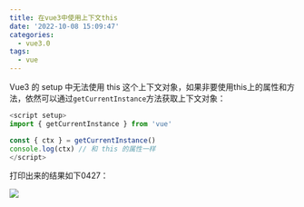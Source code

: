 ```yaml
---
title: 在vue3中使用上下文this
date: '2022-10-08 15:09:47'
categories:
  - vue3.0
tags: 
  - vue
---
```


Vue3 的 setup 中无法使用 this 这个上下文对象，如果非要使用this上的属性和方法，依然可以通过<code>getCurrentInstance</code>方法获取上下文对象：
```js
<script setup>
import { getCurrentInstance } from 'vue'

const { ctx } = getCurrentInstance()
console.log(ctx) // 和 this 的属性一样
</script>
```
打印出来的结果如下0427：

![](https://s3.bmp.ovh/imgs/2022/10/08/b07c02fced996006.png)